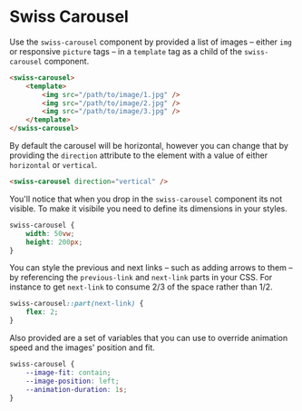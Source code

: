 # Swiss Carousel

Use the `swiss-carousel` component by provided a list of images &ndash; either `img` or responsive `picture` tags &ndash; in a `template` tag as a child of the `swiss-carousel` component.

```html
<swiss-carousel>
    <template>
        <img src="/path/to/image/1.jpg" />
        <img src="/path/to/image/2.jpg" />
        <img src="/path/to/image/3.jpg" />
    </template>
</swiss-carousel>
```

By default the carousel will be horizontal, however you can change that by providing the `direction` attribute to the element with a value of either `horizontal` or `vertical`.

```html
<swiss-carousel direction="vertical" />
```

You'll notice that when you drop in the `swiss-carousel` component its not visible. To make it visibile you need to define its dimensions in your styles.

```css
swiss-carousel {
    width: 50vw;
    height: 200px;
}
```

You can style the previous and next links &ndash; such as adding arrows to them &ndash; by referencing the `previous-link` and `next-link` parts in your CSS. For instance to get `next-link` to consume 2/3 of the space rather than 1/2.

```css
swiss-carousel::part(next-link) {
    flex: 2;
}
```

Also provided are a set of variables that you can use to override animation speed and the images' position and fit.

```css
swiss-carousel {
    --image-fit: contain;
    --image-position: left;
    --animation-duration: 1s;
}
```
